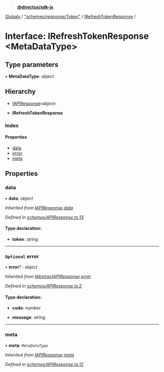 > **[@directus/sdk-js](../README.md)**

[Globals](../README.md) / ["schemes/response/Token"](../modules/_schemes_response_token_.md) / [IRefreshTokenResponse](_schemes_response_token_.irefreshtokenresponse.md) /

# Interface: IRefreshTokenResponse <**MetaDataType**>

## Type parameters

▪ **MetaDataType**: *object*

## Hierarchy

  * [IAPIResponse](_schemes_apiresponse_.iapiresponse.md)‹*object*›

  * **IRefreshTokenResponse**

### Index

#### Properties

* [data](_schemes_response_token_.irefreshtokenresponse.md#data)
* [error](_schemes_response_token_.irefreshtokenresponse.md#optional-error)
* [meta](_schemes_response_token_.irefreshtokenresponse.md#meta)

## Properties

###  data

• **data**: *object*

*Inherited from [IAPIResponse](_schemes_apiresponse_.iapiresponse.md).[data](_schemes_apiresponse_.iapiresponse.md#data)*

*Defined in [schemes/APIResponse.ts:13](https://github.com/janbiasi/sdk-js/blob/6d04a0b/src/schemes/APIResponse.ts#L13)*

#### Type declaration:

* **token**: *string*

___

### `Optional` error

• **error**? : *object*

*Inherited from [IAbstractAPIResponse](_schemes_apiresponse_.iabstractapiresponse.md).[error](_schemes_apiresponse_.iabstractapiresponse.md#optional-error)*

*Defined in [schemes/APIResponse.ts:2](https://github.com/janbiasi/sdk-js/blob/6d04a0b/src/schemes/APIResponse.ts#L2)*

#### Type declaration:

* **code**: *number*

* **message**: *string*

___

###  meta

• **meta**: *`MetaDataType`*

*Inherited from [IAPIResponse](_schemes_apiresponse_.iapiresponse.md).[meta](_schemes_apiresponse_.iapiresponse.md#meta)*

*Defined in [schemes/APIResponse.ts:12](https://github.com/janbiasi/sdk-js/blob/6d04a0b/src/schemes/APIResponse.ts#L12)*